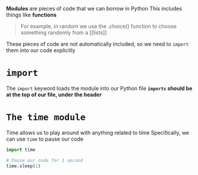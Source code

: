 **Modules** are pieces of code that we can borrow in Python
This includes things like **functions** 

>For example, in random we use the .choice() function
>to choose something randomly from a [[lists]]

These pieces of code are *not* automatically included,
so we need to `import` them into our code explicitly


# `import`
The `import` keyword loads the module into our Python file
**`imports` should be at the top of our file, under the header**

# `The time module`
Time allows us to play around with anything related to time
Specifically, we can use `time` to pause our code


```python
import time

# Pause our code for 1 second
time.sleep(1)
```

